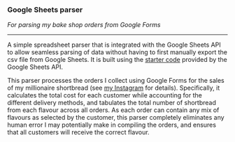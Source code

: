 ### Google Sheets parser

*For parsing my bake shop orders from Google Forms*

---
A simple spreadsheet parser that is integrated with the Google Sheets API to allow seamless parsing of data without having to first manually export the csv file from Google Sheets. It is built using the [starter code](https://developers.google.com/sheets/api/quickstart/python) provided by the Google Sheets API. 

This parser processes the orders I collect using Google Forms for the sales of my millionaire shortbread (see [my Instagram](https://www.instagram.com/brd_n_bttr/) for details). Specifically, it calculates the total cost for each customer while accounting for the different delivery methods, and tabulates the total number of shortbread from each flavour across all orders. As each order can contain any mix of flavours as selected by the customer, this parser completely eliminates any human error I may potentially make in compiling the orders, and ensures that all customers will receive the correct flavour.

